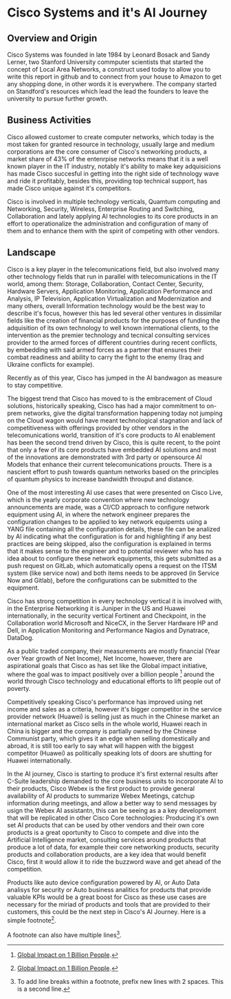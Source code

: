 # Cisco Systems and it's AI Journey

## Overview and Origin

Cisco Systems was founded in late 1984 by Leonard Bosack and Sandy Lerner, two Stanford University commputer scientists that started the concept of Local Area Networks, a construct used today to allow you to write this report in github and to connect from your house to Amazon to get any shopping done, in other words it is everywhere. The company started on Standford's resources which lead the lead the founders to leave the university to pursue further growth. 

## Business Activities

Cisco allowed customer to create computer networks, which today is the most taken for granted resource in technology, usually large and medium corporations are the core consumer of Cisco's networking products, a market share of 43% of the entenrpise networks means that it is a well known player in the IT industry, notably it's ability to make key adquisicions has made Cisco succesful in getting into the right side of technology wave and ride it profitably, besides this, providing top technical support, has made Cisco unique against it's competitors.

Cisco is involved in multiple technology verticals, Quamtum computing and Networking, Security, Wireless, Enterprise Routing and Switching, Collaboration and lately applying AI technologies to its core products in an effort to operationalize the administration and configuration of many of them and to enhance them with the spirit of competing with other vendors.

## Landscape

Cisco is a key player in the telecomunications field, but also involved many other technology fields that run in parallel with telecomunications in the IT world, among them: Storage, Collaboration, Contact Center, Security, Hardware Servers, Application Monitoring, Application Performance and Analysis, IP Television, Application Virtualization and Modernization and many others, overall Information technology would be the best way to describe it's focus, however this has led  several other ventures in dissimilar fields like the creation of financial products for the purposes of funding the adquisition of its own technology to well known international clients, to the intervention as the premier technology and tecnical consulting services provider to the armed forces of different countries during recent conflicts, by embedding with said armed forces as a partner that ensures their combat readiness and ability to carry the fight to the enemy (Iraq and Ukraine conflicts for example).

Recently as of this year, Cisco has jumped in the AI bandwagon as measure to stay competitive.

The biggest trend that Cisco has moved to is the embracement of  Cloud solutions, historically speaking, Cisco has had a major commitment to on-prem networks, give the digital transformation happening today not jumping on the Cloud wagon would have meant technological stagnation and lack of competitiveness with offerings provided by other vendors in the telecomunications world, transition of it's core products to AI enablement has been the second trend driven by Cisco, this is quite recent, to the point that only a few of its core products have embedded AI solutions and most of the innovations are demonstrated with 3rd party or opensource AI Models that enhance their current telecomunications proucts. There is a nascient effort to push towards quantum networks based on the principles of quantum physics to increase bandwidth throuput and distance.

One of the most interesting AI use cases that were presented on Cisco Live, which is the yearly corporate convention where new technology announcements are made, was a CI/CD approach to configure network equipment using AI, in where the network engineer prepares the configuration changes to be applied to key network equipemts using a YANG file containing all the configuration details, these file can be analized by AI indicating what the configuration is for and highlighting if any best practices are being skipped, also the configuration is explained in terms that it makes sense to the engineer and to potential reviewer who has no idea about to configure these network equipments, this gets submitted as a push request on GitLab, which automatically opens a request on the ITSM system (like service now) and both items needs to be approved (in Service Now and Gitlab), before the configurations can be submitted to the equipment.

Cisco has strong competition in every technology vertical it is involved with, in the Enterprise Networking it is Juniper in the US and Huawei internationally, in the security vertical Fortinent and Checkpoint, in the Collaboration world Microsoft and NiceCX, in the Server Hardware HP and Dell, in Application Monitoring and Performance Nagios and Dynatrace, DataDog.

As a public traded company, their measurements are mostly financial (Year over Year growth of Net Income), Net Income, however, there are aspirational goals  that Cisco as has set like the Global impact initiative, where the goal was to impact positively over a billion people [^1] around the world through Cisco technology and educational efforts to lift people out of poverty.

Competitively speaking Cisco's performance has improved using net income and sales as a criteria, however it's bigger competitor in the service provider network (Huawei) is
selling just as much in the Chinese market an international market as Cisco sells in the whole world, Huawei reach in China is bigger and the company is partially owned by the Chinese Communist party, which gives it an edge when selling domestically and abroad, it is still too early to say what will happen with the biggest competitor (Huawei) as politically speaking lots of doors are shutting for Huawei internationally. 

In the AI journey, Cisco is starting to produce it's first external results after C-Suite leadership demanded to the core business units to incorporate AI to their products, Cisco Webex is the first product to provide general availability of AI products to summarize Webex Meetings, catchup information during meetings, and allow a better way to send messages by usign the Webex AI assistantn, this can be seeing as a a key development that will be replicated in other Cisco Core technologies: Producing it's own set AI products that can be used by other vendors and their own core products is a great oportunity to Cisco to compete and dive into the Artificial Intelligence
market, consulting services around products that produce a lot of data, for example their core networking products, security products and collaboration products, are a key idea that would benefit Cisco, first it would allow it to ride the buzzword wave and get ahead of the competition.

Products like auto device configuration powered by AI, or Auto Data analisys for security or Auto business analitics for products that provide valuable KPIs would be a great boost for Cisco as these use cases are necessary for the miriad of products and tools that are provided to their customers, this could be the next step in Cisco's AI Journey.
Here is a simple footnote[^1].

A footnote can also have multiple lines[^2].

[^1]: [Global Impact on 1 Billion People]([https://pages.github.com/](https://investor.cisco.com/news/news-details/2023/Cisco-Exceeds-Goal-to-Positively-Impact-One-Billion-People/default.aspx)).
[^2]: To add line breaks within a footnote, prefix new lines with 2 spaces.
  This is a second line.
